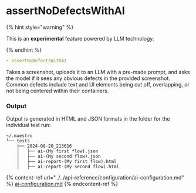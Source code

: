 # assertNoDefectsWithAI

{% hint style="warning" %}

This is an **experimental** feature powered by LLM technology.

{% endhint %}

```yaml
- assertNoDefectsWithAI
```

Takes a screenshot, uploads it to an LLM with a pre-made prompt, and asks the
model if it sees any obvious defects in the provided screenshot. Common defects
include text and UI elements being cut off, overlapping, or not being centered
within their containers.

### Output

Output is generated in HTML and JSON formats in the folder for the individual
test run:

```
~/.maestro
└── tests
    ├── 2024-08-20_213616
    │   ├── ai-(My first flow).json
    │   ├── ai-(My second flow).json
    │   ├── ai-report-(My first flow).html
    │   ├── ai-report-(My second flow).html
```

{% content-ref url="../../api-reference/configuration/ai-configuration.md" %}
[ai-configuration.md](../../api-reference/configuration/ai-configuration.md)
{% endcontent-ref %}
